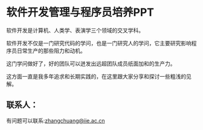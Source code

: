# 软件开发管理与程序员培养PPT

软件开发是计算机、人类学、表演学三个领域的交叉学科。

软件开发不仅是一门研究代码的学问，也是一门研究人的学问，它主要研究影响程序员日常生产的那些阻力和动机。

这门学问做好了，好的团队可以迸发出远超团队成员纸面加和的生产力。

这方面一直是我多年追求和长期实践的，在这里跟大家分享和探讨一些粗浅的见解。

## 联系人：
有问题可以联系:zhangchuang@iie.ac.cn
